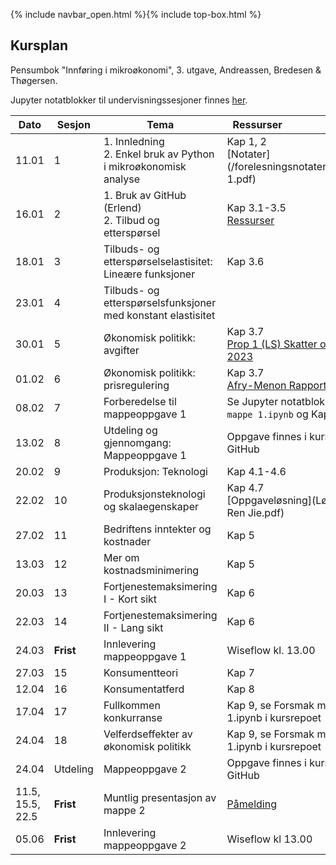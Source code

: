 {% include navbar_open.html %}{% include top-box.html %}

##  Kursplan

     
Pensumbok "Innføring i mikroøkonomi", 3. utgave, Andreassen, Bredesen & Thøgersen.      

Jupyter notatblokker til undervisningssesjoner finnes [her](https://github.com/uit-sok-1006-v23/sok1006-notater).


|Dato <img width=50/>| Sesjon <img width=50/>   | Tema <img width=300/>           | Ressurser <img width=150/>  |
|--------|----------------|---------------------------|--------------------------------------|
|11.01 | 1 | 1. Innledning <br> 2. Enkel bruk av Python i mikroøkonomisk analyse | Kap 1, 2 <br> [Notater](/forelesningsnotater/Forelesning 1.pdf)     |
|16.01 | 2 | 1. Bruk av GitHub (Erlend) <br> 2. Tilbud og etterspørsel |Kap 3.1-3.5 <br> [Ressurser](/ressurser_tilbud_etttersp.md)   |
|18.01| 3| Tilbuds- og etterspørselselastisitet: Lineære funksjoner|Kap 3.6 |
|23.01 | 4 | Tilbuds- og etterspørselsfunksjoner med konstant elastisitet |  |
|30.01 | 5 | Økonomisk politikk: avgifter | Kap 3.7 <br> [Prop 1 (LS) Skatter og avgifter 2023](https://www.regjeringen.no/contentassets/882fb5c97bf04386b4eb5d1ed898ae7b/no/pdfs/prp202220230001ls0dddpdfs.pdf) |
|01.02| 6| Økonomisk politikk: prisregulering         | Kap 3.7 <br> [Afry-Menon Rapport (Strøm)](/artikler/afry_menon_oed_endelig-rapport.pdf)    |
|08.02 | 7 | Forberedelse til mappeoppgave 1 | Se Jupyter notatblokk `Forsmak mappe 1.ipynb` og Kap. 9|
|13.02| 8 |Utdeling og gjennomgang: Mappeoppgave 1| Oppgave finnes i kursrepoet på GitHub|
|20.02 | 9 |Produksjon: Teknologi   |Kap 4.1-4.6   |
|22.02 | 10| Produksjonsteknologi og skalaegenskaper    |Kap 4.7 <br> [Oppgaveløsning](Løsning for 8 Ren Jie.pdf)    |
|27.02 | 11 |Bedriftens inntekter og kostnader   |Kap 5    |
|13.03 | 12  |Mer om kostnadsminimering   |Kap 5    |
|20.03 | 13 | Fortjenestemaksimering I - Kort sikt  | Kap 6    |
|22.03 | 14  | Fortjenestemaksimering II - Lang sikt   |Kap 6   |
|24.03|**Frist**|Innlevering mappeoppgave 1| Wiseflow kl. 13.00|
|27.03 | 15 |Konsumentteori   |Kap 7  |
|12.04 | 16 |Konsumentatferd   | Kap 8  |
|17.04 | 17 | Fullkommen konkurranse    |Kap 9, se Forsmak mappe 1.ipynb i kursrepoet   |
|24.04 | 18 |Velferdseffekter av økonomisk politikk    |Kap 9, se Forsmak mappe 1.ipynb i kursrepoet   |
|24.04| Utdeling| Mappeoppgave 2| Oppgave finnes i kursrepoet på GitHub|
|11.5, 15.5, 22.5| **Frist**| Muntlig presentasjon av mappe 2| [Påmelding](https://docs.google.com/document/d/14Xs5D1Yg9uhr8pMBBMPV3TBV2_ezblTGItjRM1gUEbA/edit?usp=sharing)|
|05.06|**Frist**|Innlevering mappeoppgave 2| Wiseflow kl 13.00|






